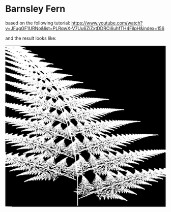 # Barnsley Fern

based on the following tutorial: https://www.youtube.com/watch?v=JFugGF1URNo&list=PLRqwX-V7Uu6ZiZxtDDRCi6uhfTH4FilpH&index=156

and the result looks like:

<img src="./result.png">